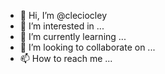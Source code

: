 - 👋 Hi, I’m @cleciocley
- 👀 I’m interested in ...
- 🌱 I’m currently learning ...
- 💞️ I’m looking to collaborate on ...
- 📫 How to reach me ...

<!---
cleciocley/cleciocley is a ✨ special ✨ repository because its `README.md` (this file) appears on your GitHub profile.
You can click the Preview link to take a look at your changes.
--->
